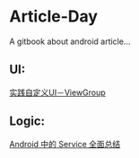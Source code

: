 # Article-Day
A gitbook about android article...



## UI:

[实践自定义UI－ViewGroup](http://www.jianshu.com/p/525ccf61db94)



## Logic:

[Android 中的 Service 全面总结](http://www.cnblogs.com/newcj/archive/2011/05/30/2061370.html)


